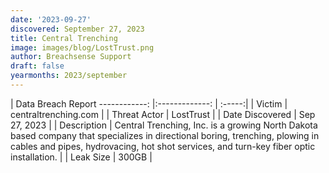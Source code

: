 ```yaml
---
date: '2023-09-27'
discovered: September 27, 2023
title: Central Trenching
image: images/blog/LostTrust.png
author: Breachsense Support
draft: false
yearmonths: 2023/september
---
```



| Data Breach Report
------------:     |:-------------:    | :-----:|
| Victim      | centraltrenching.com      | 
| Threat Actor      | LostTrust      | 
| Date Discovered      | Sep 27, 2023      | 
| Description      | Central Trenching, Inc. is a growing North Dakota based company that specializes in directional boring, trenching, plowing in cables and pipes, hydrovacing, hot shot services, and turn-key fiber optic installation.      | 
| Leak Size      | 300GB      | 

